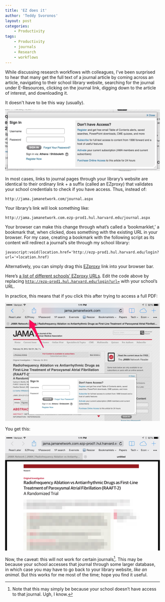 ```yaml
---
title: 'EZ does it'
author: 'Teddy Svoronos'
layout: post
categories:
    - Productivity
tags:
    - Productivity
    - journals
    - Research
    - workflows
---
```

While discussing research workflows with colleagues, I've been surprised to hear that many get the full text of a journal article by coming across an article, navigating to their school library website, searching for the journal under E-Resources, clicking on the journal link, digging down to the article of interest, and downloading it. 

It doesn't have to be this way (usually). 

![(Almost) never again.](/assets/img/2014-08-no-access.jpeg)

<p>In most cases, links to journal pages through your library&#8217;s website are identical to their ordinary link + a suffix (called an EZproxy) that validates your school credentials to check if you have access. Thus, instead of:</p>

```
http://jama.jamanetwork.com/journal.aspx
```

<p>Your library&#8217;s link will look something like:</p>

```
http://jama.jamanetwork.com.ezp-prod1.hul.harvard.edu/journal.aspx
```

Your browser can make this change through what&#8217;s called a &#8216;bookmarklet,&#8217; a bookmark that, when clicked, does something with the existing URL in your browser. For my case, creating a bookmark with the following script as its content will redirect a journal&#8217;s site through my school library:

```
javascript:void(location.href='http://ezp-prod1.hul.harvard.edu/login?url='+location.href)
```

Alternatively, you can simply drag this <a href="javascript:void(location.href='http://ezp-prod1.hul.harvard.edu/login?url='+location.href)">EZproxy</a> link into your browser bar.

Here&#8217;s <a href="http://ezproxy-db.appspot.com/">a list of different schools&#8217; EZproxy URLs</a>. Edit the code above by replacing <code>http://ezp-prod1.hul.harvard.edu/login?url=</code> with your school&#8217;s URL.

In practice, this means that if you click this after trying to access a full PDF:

![](/assets/img/2014-08-before.jpeg)

You get this:

![](/assets/img/2014-08-after.jpeg)

Now, the caveat: this will not work for certain journals[^1]. This may be because your school accesses that journal through some larger database, in which case you may have to go back to your library website, <em>like an animal</em>. But this works for me most of the time; hope you find it useful.

[^1]: Note that this may simply be because your school doesn&#8217;t have access to that journal. Ugh, I know.